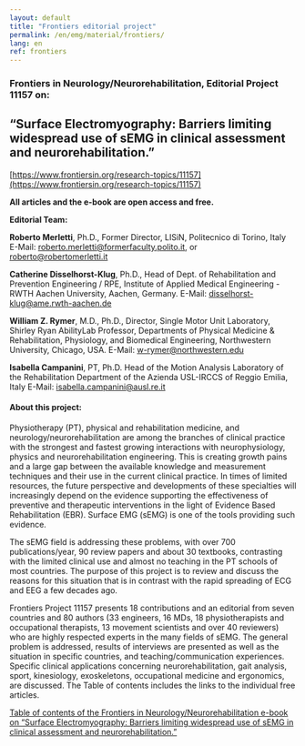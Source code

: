 ```yaml
---
layout: default
title: "Frontiers editorial project"
permalink: /en/emg/material/frontiers/
lang: en
ref: frontiers
---
```


### Frontiers in Neurology/Neurorehabilitation, Editorial Project 11157 on: 

## “Surface Electromyography: Barriers limiting widespread use of sEMG in clinical assessment and neurorehabilitation.”  

[https://www.frontiersin.org/research-topics/11157](https://www.frontiersin.org/research-topics/11157)

**All articles and the e-book are open access and free.**

**Editorial Team:**

**Roberto Merletti**, Ph.D., Former Director, LISiN, Politecnico di Torino, Italy 
E-Mail: roberto.merletti@formerfaculty.polito.it, or roberto@robertomerletti.it

**Catherine Disselhorst-Klug**, Ph.D., Head of Dept. of Rehabilitation and Prevention Engineering / RPE, Institute of Applied Medical Engineering - RWTH Aachen University, Aachen, Germany. E-Mail: disselhorst-klug@ame.rwth-aachen.de

**William Z. Rymer**, M.D., Ph.D., Director, Single Motor Unit Laboratory, Shirley Ryan AbilityLab Professor, Departments of Physical Medicine & Rehabilitation, Physiology, and Biomedical Engineering, Northwestern University, Chicago, USA. 
E-Mail: w-rymer@northwestern.edu

**Isabella Campanini**, PT, Ph.D. Head of the Motion Analysis Laboratory of the Rehabilitation Department of the Azienda USL-IRCCS of Reggio Emilia, Italy 
E-Mail: isabella.campanini@ausl.re.it

#### About this project:

Physiotherapy (PT), physical and rehabilitation medicine, and neurology/neurorehabilitation are among the branches of clinical practice with the strongest and fastest growing interactions with neurophysiology, physics and neurorehabilitation engineering. This is creating growth pains and a large gap between the available knowledge and measurement techniques and their use in the current clinical practice. In times of limited resources, the future perspective and developments of these specialties will increasingly depend on the evidence supporting the effectiveness of preventive and therapeutic interventions in the light of Evidence Based Rehabilitation (EBR). Surface EMG (sEMG) is one of the tools providing such evidence.

The sEMG field is addressing these problems, with over 700 publications/year, 90 review papers and about 30 textbooks, contrasting with the limited clinical use and almost no teaching in the PT schools of most countries. The purpose of this project is to review and discuss the reasons for this situation that is in contrast with the rapid spreading of ECG and EEG a few decades ago.

Frontiers Project 11157 presents 18 contributions and an editorial from  seven countries and 80 authors (33 engineers, 16 MDs, 18 physiotherapists and occupational therapists, 13 movement scientists and over 40 reviewers) who are highly respected experts in the many fields of sEMG. The general problem is addressed, results of interviews are presented as well as the situation in specific countries, and teaching/communication experiences. Specific clinical applications concerning neurorehabilitation, gait analysis, sport, kinesiology, exoskeletons, occupational medicine and ergonomics, are discussed. The Table of contents includes the links to the individual free articles.

[Table of contents of the Frontiers in Neurology/Neurorehabilitation e-book on “Surface Electromyography: Barriers limiting widespread use of sEMG in clinical assessment and neurorehabilitation.”](/assets/pdfs/frontiers_ebook_toc.pdf)
